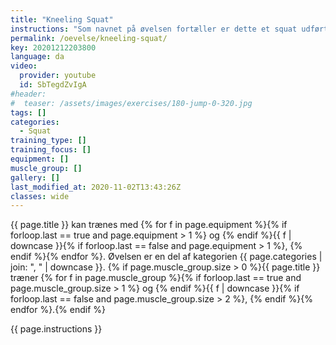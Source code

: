 ```yaml
---
title: "Kneeling Squat"
instructions: "Som navnet på øvelsen fortæller er dette et squat udført siddende på knæene. Formålet med øvelsen er at træne hofteekstensionen som i høj grad er den afsluttende del af squattet. Den primære muskel i øvelsen er derved balderne (gluteus maximus), men kræver som almindelig squat også core-kontrol og at lænden holdes stabil. Øvelsen udføres ved at man sætter et stativ i en tilstrækkelig lav position og placerer en pude eller anden form for skum til knæene. Man sætter sig herefter på knæene og løfter stangen ud af racket. Vægten sænkes herefter til balder og hæle mødes og hæves igen ved aktivt at presse hoften fremad. Dette kan dog for nogle skabe en ubehagelig følelse af at overstrække ankelleddet og man kan derfor med fordel hæve knæene ved at ligge en skive under skummet. Derved vil fødderne ikke blive presset i gulvet på samme måde i bundpositionen. Øvelsen er effektiv hvis man ikke er god til at bruge hoften aktivt i den øverste halvdel af squattet og man gerne vil have et alternativ til hip thrust."
permalink: /oevelse/kneeling-squat/
key: 20201212203800
language: da
video:
  provider: youtube
  id: SbTegdZvIgA
#header:
#  teaser: /assets/images/exercises/180-jump-0-320.jpg
tags: []
categories:
  - Squat
training_type: []
training_focus: []
equipment: []
muscle_group: []
gallery: []
last_modified_at: 2020-11-02T13:43:26Z
classes: wide
---
```


{{ page.title }} kan trænes med {% for f in page.equipment %}{% if forloop.last == true and page.equipment > 1 %} og {% endif %}{{ f | downcase  }}{% if forloop.last == false and page.equipment > 1 %}, {% endif %}{% endfor %}. Øvelsen er en del af kategorien {{ page.categories | join: ", " | downcase }}. {% if page.muscle_group.size > 0 %}{{ page.title }} træner {% for f in page.muscle_group %}{% if forloop.last == true and page.muscle_group.size > 1 %} og {% endif %}{{ f | downcase }}{% if forloop.last == false and page.muscle_group.size > 2 %}, {% endif %}{% endfor %}.{% endif %}

{{ page.instructions }}
